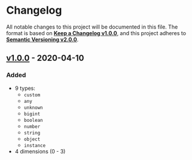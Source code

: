 <!--
  Copyright (c) 2022 Michael Federczuk
  SPDX-License-Identifier: CC-BY-SA-4.0
-->

<!-- markdownlint-disable no-duplicate-heading -->

# Changelog #

All notable changes to this project will be documented in this file.
The format is based on [**Keep a Changelog v1.0.0**](https://keepachangelog.com/en/1.0.0/),
and this project adheres to [**Semantic Versioning v2.0.0**](https://semver.org/spec/v2.0.0.html).

## [v1.0.0] - 2020-04-10 ##

[v1.0.0]: https://github.com/mfederczuk/typesafe-array-js/releases/tags/v1.0.0

### Added ###

* 9 types:
  * `custom`
  * `any`
  * `unknown`
  * `bigint`
  * `boolean`
  * `number`
  * `string`
  * `object`
  * `instance`
* 4 dimensions (0 - 3)
